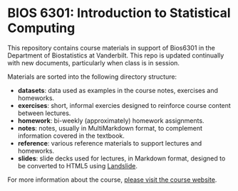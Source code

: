 # BIOS 6301: Introduction to Statistical Computing

This repository contains course materials in support of Bios6301 in the Department of Biostatistics at Vanderbilt. This repo is updated continually with new documents, particularly when class is in session.

Materials are sorted into the following directory structure:

- **datasets**: data used as examples in the course notes, exercises and homeworks.
- **exercises**: short, informal exercies designed to reinforce course content between lectures.
- **homework**: bi-weekly (approximately) homework assignments.
- **notes**: notes, usually in MultiMarkdown format, to complement information covered in the textbook.
- **reference**: various reference materials to support lectures and homeworks.
- **slides**: slide decks used for lectures, in Markdown format, designed to be converted to HTML5 using [Landslide](https://github.com/adamzap/landslide).

For more information about the course, [please visit the course website](http://fonnesbeck.github.com/Bios6301).
